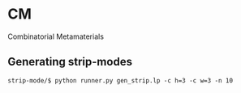 # CM
Combinatorial Metamaterials


## Generating strip-modes
`strip-mode/$ python runner.py gen_strip.lp -c h=3 -c w=3 -n 10`
